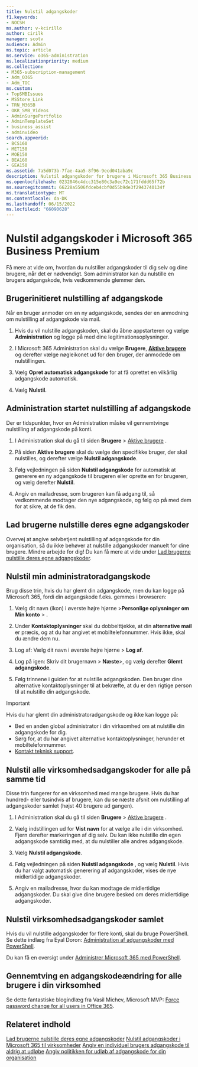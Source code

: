 ```yaml
---
title: Nulstil adgangskoder
f1.keywords:
- NOCSH
ms.author: v-kcirillo
author: cirilk
manager: scotv
audience: Admin
ms.topic: article
ms.service: o365-administration
ms.localizationpriority: medium
ms.collection:
- M365-subscription-management
- Adm_O365
- Adm_TOC
ms.custom:
- TopSMBIssues
- MSStore_Link
- TRN_M365B
- OKR_SMB_Videos
- AdminSurgePortfolio
- AdminTemplateSet
- business_assist
- adminvideo
search.appverid:
- BCS160
- MET150
- MOE150
- BEA160
- GEA150
ms.assetid: 7a5d073b-7fae-4aa5-8f96-9ecd041aba9c
description: Nulstil adgangskoder for brugere i Microsoft 365 Business Premium.
ms.openlocfilehash: 0232846c4dcc315e80c3a9ec72c171fddd65f72b
ms.sourcegitcommit: 66228a5506fdceb4cbf0d55b9de3f2943740134f
ms.translationtype: MT
ms.contentlocale: da-DK
ms.lasthandoff: 06/15/2022
ms.locfileid: "66090628"
---
```

# <a name="reset-passwords-in-microsoft-365-business-premium"></a>Nulstil adgangskoder i Microsoft 365 Business Premium

Få mere at vide om, hvordan du nulstiller adgangskoder til dig selv og dine brugere, når det er nødvendigt. Som administrator kan du nulstille en brugers adgangskode, hvis vedkommende glemmer den.

## <a name="user-initiated-password-reset"></a>Brugerinitieret nulstilling af adgangskode

Når en bruger anmoder om en ny adgangskode, sendes der en anmodning om nulstilling af adgangskode via mail.

1. Hvis du vil nulstille adgangskoden, skal du åbne appstarteren og vælge **Administration** og logge på med dine legitimationsoplysninger.

2. I Microsoft 365 Administration skal du vælge **Brugere**, <a href="https://go.microsoft.com/fwlink/p/?linkid=834822" target="_blank">**Aktive brugere**</a> og derefter vælge nøgleikonet ud for den bruger, der anmodede om nulstillingen.

3. Vælg **Opret automatisk adgangskode** for at få oprettet en vilkårlig adgangskode automatisk.

4. Vælg **Nulstil**.

## <a name="admin-initiated-password-reset"></a>Administration startet nulstilling af adgangskode

Der er tidspunkter, hvor en Administration måske vil gennemtvinge nulstilling af adgangskode på konti.

1. I Administration skal du gå til siden **Brugere** \> <a href="https://go.microsoft.com/fwlink/p/?linkid=834822" target="_blank">Aktive brugere</a> .

2. På siden **Aktive brugere** skal du vælge den specifikke bruger, der skal nulstilles, og derefter vælge **Nulstil adgangskode**.

3. Følg vejledningen på siden **Nulstil adgangskode** for automatisk at generere en ny adgangskode til brugeren eller oprette en for brugeren, og vælg derefter **Nulstil**.  

4. Angiv en mailadresse, som brugeren kan få adgang til, så vedkommende modtager den nye adgangskode, og følg op på med dem for at sikre, at de fik den.

## <a name="let-users-reset-their-own-passwords"></a>Lad brugerne nulstille deres egne adgangskoder

Overvej at angive selvbetjent nulstilling af adgangskode for din organisation, så du ikke behøver at nulstille adgangskoder manuelt for dine brugere. Mindre arbejde for dig! Du kan få mere at vide under [Lad brugerne nulstille deres egne adgangskoder](../admin/add-users/let-users-reset-passwords.md).

## <a name="reset-my-admin-password"></a>Nulstil min administratoradgangskode

Brug disse trin, hvis du har glemt din adgangskode, men du kan logge på Microsoft 365, fordi din adgangskode f.eks. gemmes i browseren:

1. Vælg dit navn (ikon) i øverste højre hjørne >**Personlige oplysninger om** **Min konto** > .

2. Under **Kontaktoplysninger** skal du dobbelttjekke, at din **alternative mail** er præcis, og at du har angivet et mobiltelefonnummer. Hvis ikke, skal du ændre dem nu.

3. Log af: Vælg dit navn i øverste højre hjørne \> **Log af**.

4. Log på igen: Skriv dit brugernavn \> **Næste**\>, og vælg derefter **Glemt adgangskode**.

5. Følg trinnene i guiden for at nulstille adgangskoden. Den bruger dine alternative kontaktoplysninger til at bekræfte, at du er den rigtige person til at nulstille din adgangskode.

> [!IMPORTANT]
> Hvis du har glemt din administratoradgangskode og ikke kan logge på:
> - Bed en anden global administrator i din virksomhed om at nulstille din adgangskode for dig.
> - Sørg for, at du har angivet alternative kontaktoplysninger, herunder et mobiltelefonnummer.
> - [Kontakt teknisk support](../admin/get-help-support.md).

## <a name="reset-all-business-passwords-for-everyone-at-the-same-time"></a>Nulstil alle virksomhedsadgangskoder for alle på samme tid

<a name="bkmk_forgot"> </a>

Disse trin fungerer for en virksomhed med mange brugere. Hvis du har hundred- eller tusindvis af brugere, kan du se næste afsnit om nulstilling af adgangskoder samlet (højst 40 brugere ad gangen).
  
1. I Administration skal du gå til siden **Brugere** \> <a href="https://go.microsoft.com/fwlink/p/?linkid=834822" target="_blank">Aktive brugere</a> .

2. Vælg indstillingen ud for **Vist navn** for at vælge alle i din virksomhed. Fjern derefter markeringen af dig selv. Du kan ikke nulstille din egen adgangskode samtidig med, at du nulstiller alle andres adgangskode.

3. Vælg **Nulstil adgangskode**.

4. Følg vejledningen på siden **Nulstil adgangskode** , og vælg **Nulstil**.  Hvis du har valgt automatisk generering af adgangskoder, vises de nye midlertidige adgangskoder.

5. Angiv en mailadresse, hvor du kan modtage de midlertidige adgangskoder. Du skal give dine brugere besked om deres midlertidige adgangskoder.
  
## <a name="reset-business-passwords-in-bulk"></a>Nulstil virksomhedsadgangskoder samlet

<a name="bkmk_forgot"> </a>

Hvis du vil nulstille adgangskoder for flere konti, skal du bruge PowerShell. Se dette indlæg fra Eyal Doron: [Administration af adgangskoder med PowerShell](https://go.microsoft.com/fwlink/?linkid=853696).

Du kan få en oversigt under [Administrer Microsoft 365 med PowerShell](../enterprise/manage-microsoft-365-with-microsoft-365-powershell.md).
  
## <a name="force-a-password-change-for-all-users-in-your-business"></a>Gennemtving en adgangskodeændring for alle brugere i din virksomhed

Se dette fantastiske blogindlæg fra Vasil Michev, Microsoft MVP: [Force password change for all users in Office 365](https://go.microsoft.com/fwlink/?linkid=853693).
  
## <a name="related-content"></a>Relateret indhold
  
[Lad brugerne nulstille deres egne adgangskoder](../admin/add-users/let-users-reset-passwords.md)
 [Nulstil adgangskoder i Microsoft 365 til virksomheder](../admin/add-users/reset-passwords.md)
[Angiv en individuel brugers adgangskode til aldrig at udløbe](../admin/add-users/set-password-to-never-expire.md) 
[Angiv politikken for udløb af adgangskode for din organisation](../admin/manage/set-password-expiration-policy.md)